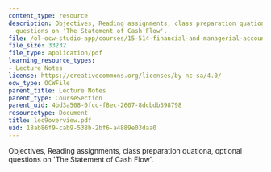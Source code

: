 ```yaml
---
content_type: resource
description: Objectives, Reading assignments, class preparation quationa, optional
  questions on 'The Statement of Cash Flow'.
file: /ol-ocw-studio-app/courses/15-514-financial-and-managerial-accounting-summer-2003/18ab86f9cab9538b2bf6a4889e03daa0_lec9overview.pdf
file_size: 33232
file_type: application/pdf
learning_resource_types:
- Lecture Notes
license: https://creativecommons.org/licenses/by-nc-sa/4.0/
ocw_type: OCWFile
parent_title: Lecture Notes
parent_type: CourseSection
parent_uid: 4bd3a508-0fcc-f8ec-2607-8dcbdb398798
resourcetype: Document
title: lec9overview.pdf
uid: 18ab86f9-cab9-538b-2bf6-a4889e03daa0
---
```

Objectives, Reading assignments, class preparation quationa, optional questions on 'The Statement of Cash Flow'.